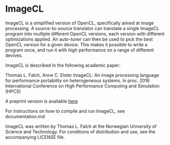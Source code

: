 # ImageCL #

ImageCL is a simplified version of OpenCL, specifically aimed at image processing. A source-to-source translator can translate a single ImageCL program into multiple different OpenCL versions, each version with different optimizations applied. An auto-tuner can then be used to pick the best OpenCL version for a given device. This makes it possible to write a program once, and run it with high performance on a range of different devives.

ImageCL is described in the following academic paper:

Thomas L. Falch, Anne C. Elster
ImageCL: An image processing language for performance portability on heterogeneous systems.
In proc. 2016 International Conference on High Performance Computing and Simulation (HPCS)

A preprint version is available [here](https://arxiv.org/abs/1605.06399)

For instructions on how to compile and run ImageCL, see documentation.md

ImageCL was written by Thomas L. Falch at the Norwegian University of Science and Technology. For conditions of distribution and use, see the accompanying LICENSE file.
